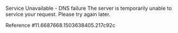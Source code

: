 Service Unavailable - DNS failure The server is temporarily unable to service your request. Please try again later.

Reference #11.6687668.1503638405.217c92c